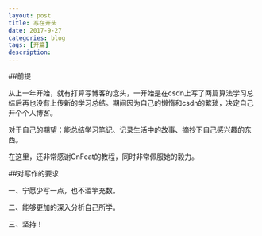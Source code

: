 ```yaml
---
layout: post
title: 写在开头
date: 2017-9-27
categories: blog
tags: [开篇]
description: 
---
```


##前提

从上一年开始，就有打算写博客的念头，一开始是在csdn上写了两篇算法学习总结后再也没有上传新的学习总结。期间因为自己的懒惰和csdn的繁琐，决定自己开个个人博客。

对于自己的期望：能总结学习笔记、记录生活中的故事、摘抄下自己感兴趣的东西。

在这里，还非常感谢CnFeat的教程，同时非常佩服她的毅力。


##对写作的要求

一、宁愿少写一点，也不滥竽充数。

二、能够更加的深入分析自己所学。

三、坚持！